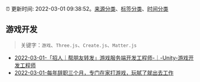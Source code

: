 :alarm_clock: 更新时间: 2022-03-01 09:38:52。[来源分类](../README.md)、[标签分类](../TAGS.md)、[时间分类](../TIMELINE.md)

## 游戏开发


> 关键字：`游戏`、`Three.js`、`Create.js`、`Matter.js`



- [2022-03-01-「招人｜帮朋友转发」游戏服务端开发工程师-｜-Unity-游戏开发工程师](https://www.v2ex.com/t/837231) 
- [2022-03-01-每年辞职三个月，专门在家打游戏，玩腻了就出去工作](https://www.v2ex.com/t/837188) 